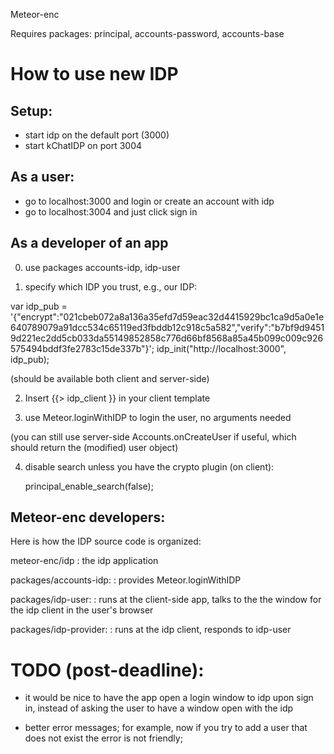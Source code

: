 Meteor-enc

Requires packages: principal, accounts-password, accounts-base


How to use new IDP
==================

Setup:
-------

- start idp on the default port (3000)
- start kChatIDP on port 3004

As a user:
---------

- go to localhost:3000 and login or create an account with idp
- go to localhost:3004 and just click sign in


As a developer of an app
------------------------

0. use packages accounts-idp, idp-user
 
1. specify which IDP you trust, e.g., our IDP:

var idp_pub = '{"encrypt":"021cbeb072a8a136a35efd7d59eac32d4415929bc1ca9d5a0e1e640789079a91dcc534c65119ed3fbddb12c918c5a582","verify":"b7bf9d94519d221ec2dd5cb033da55149852858c776d66bf8568a85a45b099c009c926575494bddf3fe2783c15de337b"}';
idp_init("http://localhost:3000", idp_pub);

(should be available both client and server-side)

2. Insert {{> idp_client }} in your client template 

3. use Meteor.loginWithIDP to login the user, no arguments needed

(you can still use server-side Accounts.onCreateUser if useful, which should
return the (modified) user object)

4. disable search unless you have the crypto plugin (on client):

   principal_enable_search(false);


Meteor-enc developers:
----------------------

Here is how the IDP source code is organized:

meteor-enc/idp
: the idp application

packages/accounts-idp:
: provides Meteor.loginWithIDP

packages/idp-user:
: runs at the client-side app, talks to the the window for the idp client
  in the user's browser

packages/idp-provider:
: runs at the idp client, responds to idp-user



TODO (post-deadline):
======================
- it would be nice to have the app open a login window to idp upon sign
  in, instead of asking the user to have a window open with the idp

- better error messages; for example, now if you try to add a user that
  does not exist the error is not friendly;
